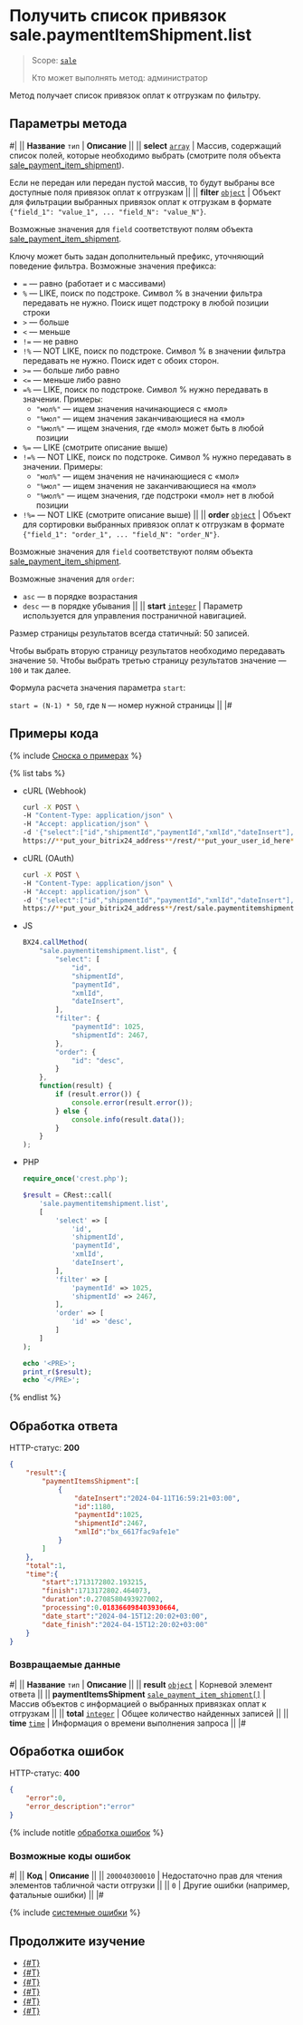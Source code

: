 # Получить список привязок sale.paymentItemShipment.list

> Scope: [`sale`](../../scopes/permissions.md)
>
> Кто может выполнять метод: администратор

Метод получает список привязок оплат к отгрузкам по фильтру.

## Параметры метода

#|
|| **Название**
`тип` | **Описание** ||
|| **select**
[`array`](../../data-types.md) | Массив, содержащий список полей, которые необходимо выбрать (смотрите поля объекта [sale_payment_item_shipment](../data-types.md#sale_payment_item_shipment)).
 
Если не передан или передан пустой массив, то будут выбраны все доступные поля привязок оплат к отгрузкам ||
|| **filter**
[`object`](../../data-types.md) | Объект для фильтрации выбранных привязок оплат к отгрузкам в формате `{"field_1": "value_1", ... "field_N": "value_N"}`.
 
Возможные значения для `field` соответствуют полям объекта [sale_payment_item_shipment](../data-types.md).

Ключу может быть задан дополнительный префикс, уточняющий поведение фильтра. Возможные значения префикса:

- `=` — равно (работает и с массивами)
- `%` — LIKE, поиск по подстроке. Символ % в значении фильтра передавать не нужно. Поиск ищет подстроку в любой позиции строки
- `>` — больше
- `<` — меньше
- `!=` — не равно
- `!%` — NOT LIKE, поиск по подстроке. Символ % в значении фильтра передавать не нужно. Поиск идет с обоих сторон.
- `>=` — больше либо равно
- `<=` — меньше либо равно
- `=%` — LIKE, поиск по подстроке. Символ % нужно передавать в значении. Примеры: 
    - `"мол%"` — ищем значения начинающиеся с «мол»
    - `"%мол"` — ищем значения заканчивающиеся на «мол»
    - `"%мол%"` — ищем значения, где «мол» может быть в любой позиции
- `%=` — LIKE (смотрите описание выше)
- `!=%` — NOT LIKE, поиск по подстроке. Символ % нужно передавать в значении. Примеры:
    - `"мол%"` — ищем значения не начинающиеся с «мол»
    - `"%мол"` — ищем значения не заканчивающиеся на «мол»
    - `"%мол%"` — ищем значения, где подстроки «мол» нет в любой позиции
- `!%=` — NOT LIKE (смотрите описание выше)
 ||
|| **order**
[`object`](../../data-types.md) | Объект для сортировки выбранных привязок оплат к отгрузкам в формате `{"field_1": "order_1", ... "field_N": "order_N"}`.
 
Возможные значения для `field` соответствуют полям объекта [sale_payment_item_shipment](../data-types.md).
 
Возможные значения для `order`:

- `asc` — в порядке возрастания
- `desc` — в порядке убывания
 ||
|| **start**
[`integer`](../../data-types.md) | Параметр используется для управления постраничной навигацией.
 
Размер страницы результатов всегда статичный: 50 записей.
 
Чтобы выбрать вторую страницу результатов необходимо передавать значение `50`. Чтобы выбрать третью страницу результатов значение — `100` и так далее.
 
Формула расчета значения параметра `start`:
 
`start = (N-1) * 50`, где `N` — номер нужной страницы
 ||
|#

## Примеры кода

{% include [Сноска о примерах](../../../_includes/examples.md) %}

{% list tabs %}

- cURL (Webhook)

    ```bash
    curl -X POST \
    -H "Content-Type: application/json" \
    -H "Accept: application/json" \
    -d '{"select":["id","shipmentId","paymentId","xmlId","dateInsert"],"filter":{"paymentId":1025,"shipmentId":2467},"order":{"id":"desc"}}' \
    https://**put_your_bitrix24_address**/rest/**put_your_user_id_here**/**put_your_webbhook_here**/sale.paymentitemshipment.list
    ```

- cURL (OAuth)

    ```bash
    curl -X POST \
    -H "Content-Type: application/json" \
    -H "Accept: application/json" \
    -d '{"select":["id","shipmentId","paymentId","xmlId","dateInsert"],"filter":{"paymentId":1025,"shipmentId":2467},"order":{"id":"desc"},"auth":"**put_access_token_here**"}' \
    https://**put_your_bitrix24_address**/rest/sale.paymentitemshipment.list
    ```

- JS

    ```js
    BX24.callMethod(
        "sale.paymentitemshipment.list", {
            "select": [
                "id",
                "shipmentId",
                "paymentId",
                "xmlId",
                "dateInsert",
            ],
            "filter": {
                "paymentId": 1025,
                "shipmentId": 2467,
            },
            "order": {
                "id": "desc",
            }
        },
        function(result) {
            if (result.error()) {
                console.error(result.error());
            } else {
                console.info(result.data());
            }
        }
    );
    ```

- PHP

    ```php
    require_once('crest.php');

    $result = CRest::call(
        'sale.paymentitemshipment.list',
        [
            'select' => [
                'id',
                'shipmentId',
                'paymentId',
                'xmlId',
                'dateInsert',
            ],
            'filter' => [
                'paymentId' => 1025,
                'shipmentId' => 2467,
            ],
            'order' => [
                'id' => 'desc',
            ]
        ]
    );

    echo '<PRE>';
    print_r($result);
    echo '</PRE>';
    ```

{% endlist %}

## Обработка ответа

HTTP-статус: **200**

```json
{
    "result":{
        "paymentItemsShipment":[
            {
                "dateInsert":"2024-04-11T16:59:21+03:00",
                "id":1180,
                "paymentId":1025,
                "shipmentId":2467,
                "xmlId":"bx_6617fac9afe1e"
            }
        ]
    },
    "total":1,
    "time":{
        "start":1713172802.193215,
        "finish":1713172802.464073,
        "duration":0.2708580493927002,
        "processing":0.018366098403930664,
        "date_start":"2024-04-15T12:20:02+03:00",
        "date_finish":"2024-04-15T12:20:02+03:00"
    }
}
```

### Возвращаемые данные

#|
|| **Название**
`тип` | **Описание** ||
|| **result**
[`object`](../../data-types.md) | Корневой элемент ответа ||
|| **paymentItemsShipment**
[`sale_payment_item_shipment[]`](../data-types.md) | Массив объектов с информацией о выбранных привязках оплат к отгрузкам ||
|| **total**
[`integer`](../../data-types.md) | Общее количество найденных записей ||
|| **time**
[`time`](../../data-types.md) | Информация о времени выполнения запроса ||
|#

## Обработка ошибок

HTTP-статус: **400**

```json
{
    "error":0,
    "error_description":"error"
}
```

{% include notitle [обработка ошибок](../../../_includes/error-info.md) %}

### Возможные коды ошибок

#|
|| **Код** | **Описание** ||
|| `200040300010` | Недостаточно прав для чтения элементов табличной части отгрузки ||
|| `0` | Другие ошибки (например, фатальные ошибки) ||
|#

{% include [системные ошибки](../../../_includes/system-errors.md) %}

## Продолжите изучение 

- [{#T}](./index.md)
- [{#T}](./sale-payment-item-shipment-add.md)
- [{#T}](./sale-payment-item-shipment-update.md)
- [{#T}](./sale-payment-item-shipment-get.md)
- [{#T}](./sale-payment-item-shipment-delete.md)
- [{#T}](./sale-payment-item-shipment-get-fields.md)